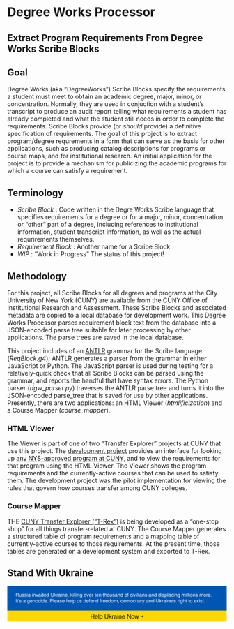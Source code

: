 # Degree Works Processor
## Extract Program Requirements From Degree Works Scribe Blocks

## Goal
Degree Works (aka “DegreeWorks”) Scribe Blocks specify the requirements a student must meet to obtain an academic degree, major, minor, or concentration. Normally, they are used in conjuction with a student’s transcript to produce an audit report telling what requirements a student has already completed and what the student still needs in order to complete the requirements.
Scribe Blocks provide (or _should_ provide) a definitive specification of requirements. The goal of this project is to extract program/degree requrements in a form that can serve as the basis for other applications, such as producing catalog descriptions for programs or course maps, and for institutional research. An initial application for the project is to provide a mechanism for publicizing the academic programs for which a course can satisfy a requirement.

## Terminology
- _Scribe Block_
: Code written in the Degre Works Scribe language that specifies requirements for a degree or for a major, minor, concentration or “other” part of a degree, including references to institutional information, student transcript information, as well as the actual requrirements themselves.
- _Requirement Block_
: Another name for a Scribe Block
- _WIP_
: “Work in Progress” The status of this project!

## Methodology
For this project, all Scribe Blocks for all degrees and programs at the City University of New York (CUNY) are available from the CUNY Office of Institutional Research and Assessment. These Scribe Blocks and associated metadata are copied to a local database for development work. This Degree Works Processor parses requirement block text from the database into a JSON-encoded parse tree suitable for later processing by other applications. The parse trees are saved in the local database.

This project includes of an [ANTLR](https://www.antlr.org/) grammar for the Scribe language (_ReqBlock.g4_); ANTLR generates a parser from the grammar in either JavaScript or Python. The JavaScript parser is used during testing for a relatively-quick check that all Scribe Blocks can be parsed using the grammar, and reports the handful that have syntax errors. The Python parser (_dgw_parser.py_) traverses the ANTLR parse tree and turns it into the JSON-encoded parse_tree that is saved for use by other applications. Presently, there are two applications: an HTML Viewer (_htmlificization_) and a Course Mapper (_course\_mapper_).

### HTML Viewer
The Viewer is part of one of two “Transfer Explorer” projects at CUNY that use this project. The [development project](https://github.com/cvickery/transfer-app/) provides an interface for looking up [any NYS-approved program at CUNY](https://transfer-app.qc.cuny.edu/requirements/), and to view the requirements for that program using the HTML Viewer.
The Viewer shows the program requirements and the currently-active courses that can be used to satisfy them. The development project was the pilot implementation for viewing the rules that govern how courses transfer among CUNY colleges.

### Course Mapper
THE [CUNY Transfer Explorer (“T-Rex”)](https://explorer.cuny.edu/) is being developed as a “one-stop shop” for all things transfer-related at CUNY. The Course Mapper generates a structured table of program requirements and a mapping table of currently-active courses to those requirements. At the present time, those tables are generated on a development system and exported to T-Rex.

## Stand With Ukraine
[![Stand With Ukraine](https://raw.githubusercontent.com/vshymanskyy/StandWithUkraine/main/banner2-direct.svg)](https://stand-with-ukraine.pp.ua)
